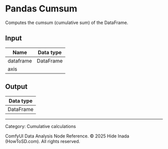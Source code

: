 # Pandas Cumsum
Computes the cumsum (cumulative sum) of the DataFrame.

## Input
| Name | Data type |
|---|---|
| dataframe | DataFrame |
| axis |  |

## Output
| Data type |
|---|
| DataFrame |

<HR>
Category: Cumulative calculations

ComfyUI Data Analysis Node Reference. © 2025 Hide Inada (HowToSD.com). All rights reserved.
